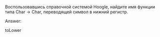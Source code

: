 Воспользовавшись справочной системой Hoogle, найдите имя функции типа Char -> Char, переводящей символ в нижний регистр.

Answer:

toLower
